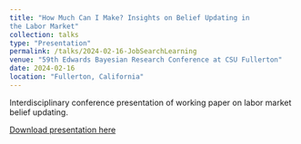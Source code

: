 ```yaml
---
title: "How Much Can I Make? Insights on Belief Updating in
the Labor Market"
collection: talks
type: "Presentation"
permalink: /talks/2024-02-16-JobSearchLearning
venue: "59th Edwards Bayesian Research Conference at CSU Fullerton"
date: 2024-02-16
location: "Fullerton, California"
---
```


Interdisciplinary conference presentation of working paper on labor market belief updating.

[Download presentation here](http://sebastiannbrown.github.io/files/Bayesian_Conference_Slides.pdf)